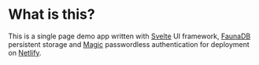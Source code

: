 # What is this?

This is a single page demo app written with [Svelte](https://svelte.dev/) UI framework, [FaunaDB](https://fauna.com/) persistent storage and [Magic](https://magic.link/) passwordless authentication for deployment on [Netlify](https://netlify.com).
